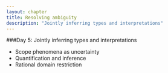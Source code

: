 ```yaml
---
layout: chapter
title: Resolving ambiguity
description: "Jointly inferring types and interpretations"
---
```


###Day 5: Jointly inferring types and interpretations

  - Scope phenomena as uncertainty
  - Quantification and inference
  - Rational domain restriction

